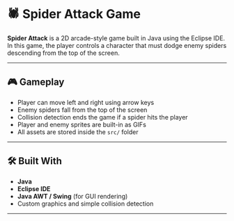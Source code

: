 # 🕷️ Spider Attack Game

**Spider Attack** is a 2D arcade-style game built in Java using the Eclipse IDE. In this game, the player controls a character that must dodge enemy spiders descending from the top of the screen.

---

## 🎮 Gameplay

- Player can move left and right using arrow keys
- Enemy spiders fall from the top of the screen
- Collision detection ends the game if a spider hits the player
- Player and enemy sprites are built-in as GIFs 
- All assets are stored inside the `src/` folder
---

## 🛠️ Built With

- **Java**
- **Eclipse IDE**
- **Java AWT / Swing** (for GUI rendering)
- Custom graphics and simple collision detection

---
